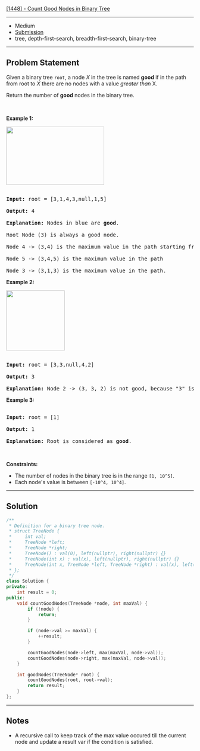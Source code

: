 [[1448] - Count Good Nodes in Binary Tree](https://leetcode.com/problems/count-good-nodes-in-binary-tree)

---

- Medium
- [Submission](https://leetcode.com/problems/count-good-nodes-in-binary-tree/submissions/986084120/)
- tree, depth-first-search, breadth-first-search, binary-tree

---

## Problem Statement

<p>Given a binary tree <code>root</code>, a node <em>X</em> in the tree is named&nbsp;<strong>good</strong> if in the path from root to <em>X</em> there are no nodes with a value <em>greater than</em> X.</p>



<p>Return the number of <strong>good</strong> nodes in the binary tree.</p>



<p>&nbsp;</p>

<p><strong class="example">Example 1:</strong></p>



<p><strong><img alt="" src="https://assets.leetcode.com/uploads/2020/04/02/test_sample_1.png" style="width: 263px; height: 156px;" /></strong></p>



<pre>

<strong>Input:</strong> root = [3,1,4,3,null,1,5]

<strong>Output:</strong> 4

<strong>Explanation:</strong> Nodes in blue are <strong>good</strong>.

Root Node (3) is always a good node.

Node 4 -&gt; (3,4) is the maximum value in the path starting from the root.

Node 5 -&gt; (3,4,5) is the maximum value in the path

Node 3 -&gt; (3,1,3) is the maximum value in the path.</pre>



<p><strong class="example">Example 2:</strong></p>



<p><strong><img alt="" src="https://assets.leetcode.com/uploads/2020/04/02/test_sample_2.png" style="width: 157px; height: 161px;" /></strong></p>



<pre>

<strong>Input:</strong> root = [3,3,null,4,2]

<strong>Output:</strong> 3

<strong>Explanation:</strong> Node 2 -&gt; (3, 3, 2) is not good, because &quot;3&quot; is higher than it.</pre>



<p><strong class="example">Example 3:</strong></p>



<pre>

<strong>Input:</strong> root = [1]

<strong>Output:</strong> 1

<strong>Explanation:</strong> Root is considered as <strong>good</strong>.</pre>



<p>&nbsp;</p>

<p><strong>Constraints:</strong></p>



<ul>

<li>The number of nodes in the binary tree is in the range&nbsp;<code>[1, 10^5]</code>.</li>

<li>Each node&#39;s value is between <code>[-10^4, 10^4]</code>.</li>

</ul>

---

## Solution

```cpp
/**
 * Definition for a binary tree node.
 * struct TreeNode {
 *     int val;
 *     TreeNode *left;
 *     TreeNode *right;
 *     TreeNode() : val(0), left(nullptr), right(nullptr) {}
 *     TreeNode(int x) : val(x), left(nullptr), right(nullptr) {}
 *     TreeNode(int x, TreeNode *left, TreeNode *right) : val(x), left(left), right(right) {}
 * };
 */
class Solution {
private:
    int result = 0;
public:
    void countGoodNodes(TreeNode *node, int maxVal) {
        if (!node) {
            return;
        }

        if (node->val >= maxVal) {
            ++result;
        }

        countGoodNodes(node->left, max(maxVal, node->val));
        countGoodNodes(node->right, max(maxVal, node->val));
    }

    int goodNodes(TreeNode* root) {
        countGoodNodes(root, root->val);
        return result;
    }
};
```

---

## Notes

- A recursive call to keep track of the max value occured till the current node and update a result var if the condition is satisfied.
